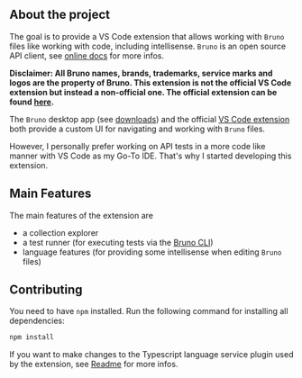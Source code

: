 ## About the project

The goal is to provide a VS Code extension that allows working with `Bruno` files like working with code, including intellisense. `Bruno` is an open source API client, see [online docs](https://docs.usebruno.com/) for more infos.

**Disclaimer: All Bruno names, brands, trademarks, service marks and logos are the property of Bruno. This extension is not the official VS Code extension but instead a non-official one. The official extension can be found [here](https://marketplace.visualstudio.com/items?itemName=bruno-api-client.bruno).**


The `Bruno` desktop app (see [downloads](https://www.usebruno.com/downloads)) and the official [VS Code extension](https://marketplace.visualstudio.com/items?itemName=bruno-api-client.bruno) both provide a custom UI for navigating and working with `Bruno` files.


However, I personally prefer working on API tests in a more code like manner with VS Code as my Go-To IDE. That's why I started developing this extension.

## Main Features

The main features of the extension are

- a collection explorer
- a test runner (for executing tests via the [Bruno CLI](https://www.npmjs.com/package/@usebruno/cli))
- language features (for providing some intellisense when editing `Bruno` files)

## Contributing

You need to have `npm` installed.
Run the following command for installing all dependencies:

```bash
npm install
```

If you want to make changes to the Typescript language service plugin used by the extension, see [Readme](./src/tsPlugin/README.md) for more infos.